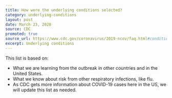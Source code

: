 ```yaml
---
title: How were the underlying conditions selected?
category: underlying-conditions
layout: post
date: March 23, 2020
source: CDC
promoted: true
source_url: https://www.cdc.gov/coronavirus/2019-ncov/faq.html#conditions
excerpt: Underlying conditions
---
```


This list is based on:

- What we are learning from the outbreak in other countries and in the United States.
- What we know about risk from other respiratory infections, like flu.
- As CDC gets more information about COVID-19 cases here in the US, we will update this list as needed.
